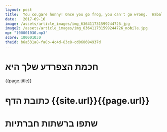 ```yaml
---
layout: post
title:  You cougare honny! Once you go frog, you can't go wrong.  Wabalabadabdab! Lick my balls! Shwiing!
date:   2017-09-16
image: /assets/article_images/img_636411731599244726.jpg
image2: /assets/article_images/img_636411731599244726_mobile.jpg
mp: "100001030.mp3"
score: 100001030
theid: b6a531a8-fa8b-4c4d-83c8-cd060694937d
---
```

# חכמת הצפרדע שלך היא
{{page.title}}

# כתובת הדף {{site.url}}{{page.url}}
# שתפו ברשתות חברתיות